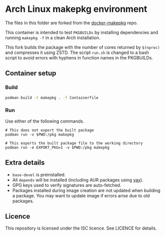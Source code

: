 # Arch Linux makepkg environment

The files in this folder are forked from the [docker-makepkg](https://github.com/WhyNotHugo/docker-makepkg)
repo.

This container is intended to test `PKGBUILDs` by installing dependencies and
running `makepkg -f` in a clean Arch installation.

This fork builds the package with the number of cores returned by `$(nproc)`
and compresses it using ZSTD. The script `run.sh` is changed to a bash script
to avoid errors with hyphens in function names in the PKGBUILDs.

## Container setup

### Build

```sh
podman build -t makepkg . -f Containerfile
```

### Run

Use either of the following commands.

```
# This does not export the built package
podman run -v $PWD:/pkg makepkg

# This exports the built package file to the working directory
podman run -e EXPORT_PKG=1 -v $PWD:/pkg makepkg
```

## Extra details

* `base-devel` is preinstalled.
* All `depends` will be installed (including AUR packages using [yay](https://github.com/Jguer/yay)).
* GPG keys used to verify signatures are auto-fetched.
* Packages installed during image creation are not updated when building a package. You may want to update image if errors arise due to old packages.

## Licence

This repository is licensed under the ISC licence. See LICENCE for details.
